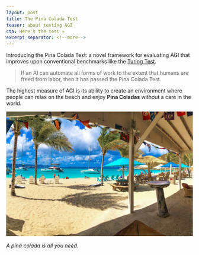 ```yaml
---
layout: post
title: The Pina Colada Test
teaser: about testing AGI
cta: Here's the test »
excerpt_separator: <!--more-->
---
```


Introducing the Pina Colada Test: a novel framework for evaluating AGI that improves upon conventional benchmarks like the [Turing Test](https://en.wikipedia.org/wiki/Turing_test).

<!--more-->

> If an AI can automate all forms of work to the extent that humans are freed from labor, then it has passed the Pina Colada Test.

The highest measure of AGI is its ability to create an environment where people can relax on the beach and enjoy **Pina Coladas** without a care in the world.

![Humans enjoying themselves in a post-pina colada society](/assets/soggy-dollar-bar.webp)

*A pina colada is all you need.*
